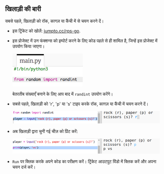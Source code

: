 ## खिलाड़ी की बारी

सबसे पहले, खिलाड़ी को रॉक, कागज़ या कैंची में से चयन करने दें। 



+ इस ट्रिंकेट को खोलें: <a href="http://jumpto.cc/rps-go" target="_blank">jumpto.cc/rps-go</a>. 

+ इस प्रोजेक्ट में उन फंक्शन्स को इम्पोर्ट करने के लिए कोड पहले से ही शामिल है, जिन्हें इस प्रोजेक्ट में उपयोग किया जाएगा। 

  ![screenshot](images/rps-imports.png)
  
  बेतरतीब संख्याएँ बनाने के लिए आप बाद में `randint` उपयोग करेंगे।

+ सबसे पहले, खिलाड़ी को 'r', 'p' या 's' टाइप करके रॉक, कागज़ या कैंची में चयन करने दें। 

  ![screenshot](images/rps-input.png)
  
+ अब खिलाड़ी द्वारा चुनी गई चीज़ को प्रिंट करें:

  ![screenshot](images/rps-player.png)
  
+ `Run` पर क्लिक करके अपने कोड का परीक्षण करें। ट्रिंकेट आउटपुट विंडो में क्लिक करें और अपना चयन दर्ज करें। 


